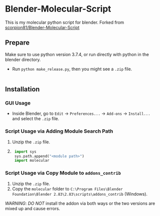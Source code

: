 # Blender-Molecular-Script

This is my molecular python script for blender. Forked from [scorpion81/Blender-Molecular-Script](https://github.com/scorpion81/Blender-Molecular-Script)

## Prepare 

Make sure to use python version 3.7.4, or run directly with python in the blender directory.

* Run `python make_release.py`, then you might see a `.zip` file.
<br /><br />

## Installation

### GUI Usage

* Inside Blender, go to `Edit` -> `Preferences...` -> `Add-ons` -> `Install...` and select the `.zip` file. 


### Script Usage via Adding Module Search Path

1. Unzip the `.zip` file.
2. ```python
    import sys
    sys.path.append("<module path>")
    import molecular


### Script Usage via Copy Module to `addons_contrib`

1. Unzip the `.zip` file.
2. Copy the `molecular` folder to `C:\Program Files\Blender Foundation\Blender 2.83\2.83\scripts\addons_contrib` (Windows).

*WARNING*: *DO NOT* install the addon via both ways or the two versions are mixed up and cause errors. 

<br /><br />



